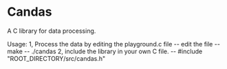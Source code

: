 # Candas

A C library for data processing.

Usage:
1, Process the data by editing the playground.c file 
  -- edit the file
  -- make
  -- ./candas
2, include the library in your own C file. 
  -- #include "ROOT_DIRECTORY/src/candas.h"
